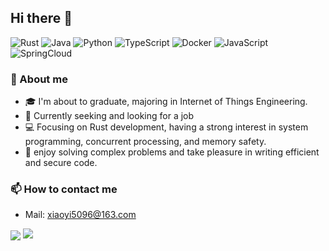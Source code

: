 ## Hi there 👋

<p>
	<img alt="Rust"
	     src="https://img.shields.io/badge/-Rust-F9A03C?style=flat-square&logo=Rust&logoColor=white"/>
	<img alt="Java"
	     src="https://img.shields.io/badge/-Java-45b8d8?style=flat-square&logo=Java&logoColor=white"/>            
	<img alt="Python"
	     src="https://img.shields.io/badge/-Python-46a2f1?style=flat-square&logo=python&logoColor=white"/>
	<img alt="TypeScript"
	     src="https://img.shields.io/badge/-TypeScript-007ACC?style=flat-square&logo=typescript&logoColor=white"/>
	<img alt="Docker"
	     src="https://img.shields.io/badge/-Docker-46a2f1?style=flat-square&logo=docker&logoColor=white"/>
	<img alt="JavaScript"
	     src="https://img.shields.io/badge/-JavaScript-DD0031?style=flat-square&logo=JavaScript&logoColor=white"/>
	<img alt="SpringCloud"
	     src="https://img.shields.io/badge/-Spring%20Cloud-43853d?style=flat-square&logo=spring&logoColor=white"/> 
</p>

### 📌 About me
- 🎓 I'm about to graduate, majoring in Internet of Things Engineering.
- 🌱 Currently seeking and looking for a job
- 💻 Focusing on Rust development, having a strong interest in system programming, concurrent processing, and memory safety.
- 🔧 enjoy solving complex problems and take pleasure in writing efficient and secure code.

### 📫 How to contact me
* Mail: xiaoyi5096@163.com

<p>
<img align="center" src="https://github-readme-stats.vercel.app/api?username=YQJWXZ&show_icons=true&count_private=true&theme=vue-dark"/>
<img align="top" src="https://github-readme-stats.vercel.app/api/top-langs/?username=YQJWXZ&theme=vue-dark&layout=compact&langs_count=4&hide=javascript,html,css"/>
</p>
